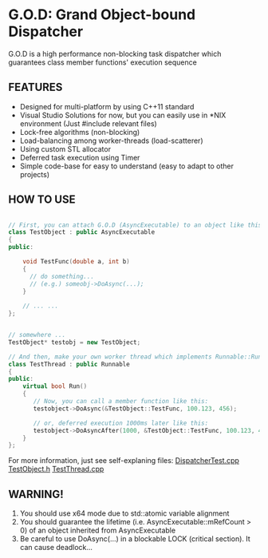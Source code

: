 G.O.D: Grand Object-bound Dispatcher
==========

G.O.D is a high performance non-blocking task dispatcher which guarantees class member functions' execution sequence 

## FEATURES
* Designed for multi-platform by using C++11 standard
 * Visual Studio Solutions for now, but you can easily use in *NIX environment (Just #include relevant files)
* Lock-free algorithms (non-blocking)
* Load-balancing among worker-threads (load-scatterer)
* Using custom STL allocator
* Deferred task execution using Timer
* Simple code-base for easy to understand (easy to adapt to other projects)


## HOW TO USE

```C++

// First, you can attach G.O.D (AsyncExecutable) to an object like this:
class TestObject : public AsyncExecutable
{
public:

	void TestFunc(double a, int b)
	{
	  // do something... 
	  // (e.g.) someobj->DoAsync(...);
	}
	
	// ... ...
};


// somewhere ... 
TestObject* testobj = new TestObject;

// And then, make your own worker thread which implements Runnable::Run() like this:
class TestThread : public Runnable
{
public:
	virtual bool Run()
	{
	   // Now, you can call a member function like this:
	   testobject->DoAsync(&TestObject::TestFunc, 100.123, 456);

	   // or, deferred execution 1000ms later like this:
	   testobject->DoAsyncAfter(1000, &TestObject::TestFunc, 100.123, 456);
	}
};

```

For more information, just see self-explaning files:
[DispatcherTest.cpp](JobDispatcher/DispatcherTest.cpp)
[TestObject.h](JobDispatcher/TestObject.h)
[TestThread.cpp](JobDispatcher/TestThread.cpp)


## WARNING!

1. You should use x64 mode due to std::atomic variable alignment
2. You should guarantee the lifetime (i.e. AsyncExecutable::mRefCount > 0) of an object inherited from AsyncExecutable
3. Be careful to use DoAsync(...) in a blockable LOCK (critical section). It can cause deadlock...


